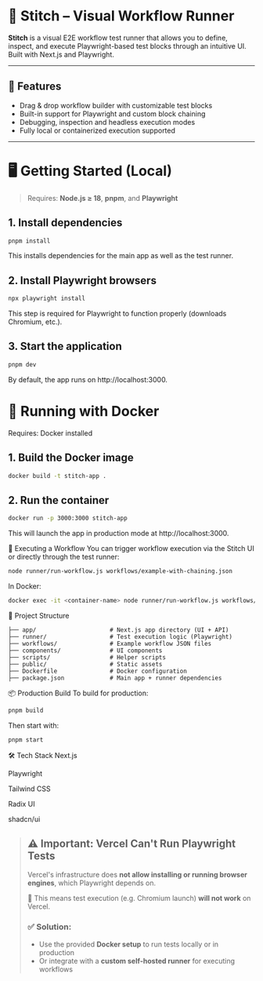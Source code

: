 # 🧪 Stitch – Visual Workflow Runner

**Stitch** is a visual E2E workflow test runner that allows you to define, inspect, and execute Playwright-based test blocks through an intuitive UI. Built with Next.js and Playwright.

---

## 🚀 Features

- Drag & drop workflow builder with customizable test blocks
- Built-in support for Playwright and custom block chaining
- Debugging, inspection and headless execution modes
- Fully local or containerized execution supported

---

# 🖥️ Getting Started (Local)

> Requires: **Node.js ≥ 18**, **pnpm**, and **Playwright**

## 1. Install dependencies

```bash
pnpm install
```
This installs dependencies for the main app as well as the test runner.

## 2. Install Playwright browsers
```bash
npx playwright install
```
This step is required for Playwright to function properly (downloads Chromium, etc.).

## 3. Start the application
```bash
pnpm dev
```
By default, the app runs on http://localhost:3000.

# 🐳 Running with Docker
Requires: Docker installed

## 1. Build the Docker image
```bash
docker build -t stitch-app .
```

## 2. Run the container
```bash
docker run -p 3000:3000 stitch-app
```
This will launch the app in production mode at http://localhost:3000.

🧪 Executing a Workflow
You can trigger workflow execution via the Stitch UI or directly through the test runner:

```bash
node runner/run-workflow.js workflows/example-with-chaining.json
```
In Docker:
```bash
docker exec -it <container-name> node runner/run-workflow.js workflows/example-with-chaining.json
```
📁 Project Structure
```
├── app/                     # Next.js app directory (UI + API)
├── runner/                  # Test execution logic (Playwright)
├── workflows/               # Example workflow JSON files
├── components/              # UI components
├── scripts/                 # Helper scripts
├── public/                  # Static assets
├── Dockerfile               # Docker configuration
├── package.json             # Main app + runner dependencies
```
📦 Production Build
To build for production:

```bash
pnpm build
```
Then start with:

```bash
pnpm start
```
🛠️ Tech Stack
Next.js

Playwright

Tailwind CSS

Radix UI

shadcn/ui

> ## ⚠️ Important: Vercel Can't Run Playwright Tests
>
> Vercel's infrastructure does **not allow installing or running browser engines**, which Playwright depends on.
>
> 🚫 This means test execution (e.g. Chromium launch) **will not work** on Vercel.
>
> ### ✅ Solution:
> - Use the provided **Docker setup** to run tests locally or in production
> - Or integrate with a **custom self-hosted runner** for executing workflows
